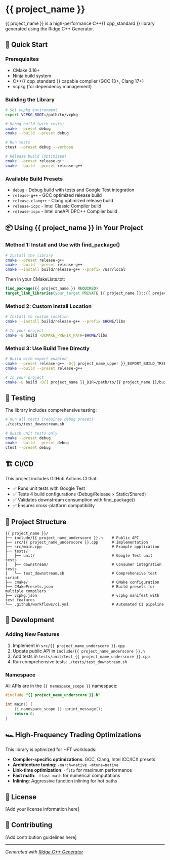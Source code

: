 # {{ project_name }}

{{ project_name }} is a high-performance C++{{ cpp_standard }} library generated using the Ridge C++ Generator.

## 🚀 Quick Start

### Prerequisites

- CMake 3.16+
- Ninja build system  
- C++{{ cpp_standard }} capable compiler (GCC 13+, Clang 17+)
- vcpkg (for dependency management)

### Building the Library

```bash
# Set vcpkg environment
export VCPKG_ROOT=/path/to/vcpkg

# Debug build (with tests)
cmake --preset debug
cmake --build --preset debug

# Run tests
ctest --preset debug --verbose

# Release build (optimized)
cmake --preset release-g++
cmake --build --preset release-g++
```

### Available Build Presets

- `debug` - Debug build with tests and Google Test integration
- `release-g++` - GCC optimized release build
- `release-clang++` - Clang optimized release build  
- `release-icpc` - Intel Classic Compiler build
- `release-icpx` - Intel oneAPI DPC++ Compiler build

## 📦 Using {{ project_name }} in Your Project

### Method 1: Install and Use with find_package()

```bash
# Install the library
cmake --preset release-g++
cmake --build --preset release-g++
cmake --install build/release-g++ --prefix /usr/local
```

Then in your CMakeLists.txt:
```cmake
find_package({{ project_name }} REQUIRED)
target_link_libraries(your_target PRIVATE {{ project_name }}::{{ project_name }})
```

### Method 2: Custom Install Location

```bash
# Install to custom location
cmake --install build/release-g++ --prefix $HOME/libs

# In your project
cmake -B build -DCMAKE_PREFIX_PATH=$HOME/libs
```

### Method 3: Use Build Tree Directly

```bash
# Build with export enabled
cmake --preset release-g++ -D{{ project_name_upper }}_EXPORT_BUILD_TREE=ON
cmake --build --preset release-g++

# In your project
cmake -B build -D{{ project_name }}_DIR=/path/to/{{ project_name }}/build/release-g++
```

## 🧪 Testing

The library includes comprehensive testing:

```bash
# Run all tests (requires debug preset)
./tests/test_downstream.sh

# Quick unit tests only
cmake --preset debug
cmake --build --preset debug
ctest --preset debug
```

## 🏗️ CI/CD

This project includes GitHub Actions CI that:
- ✅ Runs unit tests with Google Test
- ✅ Tests 4 build configurations (Debug/Release × Static/Shared)
- ✅ Validates downstream consumption with find_package()
- ✅ Ensures cross-platform compatibility

## 📁 Project Structure

```
{{ project_name }}/
├── include/{{ project_name_underscore }}.h    # Public API
├── src/{{ project_name_underscore }}.cpp      # Implementation
├── src/main.cpp                               # Example application
├── tests/
│   ├── unit/                                  # Google Test unit tests
│   ├── downstream/                            # Consumer integration tests
│   └── test_downstream.sh                     # Comprehensive test script
├── cmake/                                     # CMake configuration
├── CMakePresets.json                          # Build presets for multiple compilers
├── vcpkg.json                                 # vcpkg manifest with test features
└── .github/workflows/ci.yml                   # Automated CI pipeline
```

## 🔧 Development

### Adding New Features

1. Implement in `src/{{ project_name_underscore }}.cpp`
2. Update public API in `include/{{ project_name_underscore }}.h`
3. Add tests in `tests/unit/test_{{ project_name_underscore }}.cpp`
4. Run comprehensive tests: `./tests/test_downstream.sh`

### Namespace

All APIs are in the `{{ namespace_scope }}` namespace:

```cpp
#include "{{ project_name_underscore }}.h"

int main() {
    {{ namespace_scope }}::print_message();
    return 0;
}
```

## 🏎️ High-Frequency Trading Optimizations

This library is optimized for HFT workloads:
- **Compiler-specific optimizations**: GCC, Clang, Intel ICC/ICX presets
- **Architecture tuning**: `-march=native -mtune=native`
- **Link-time optimization**: `-flto` for maximum performance
- **Fast math**: `-ffast-math` for numerical computations
- **Inlining**: Aggressive function inlining for hot paths

## 📝 License

[Add your license information here]

## 🤝 Contributing

[Add contribution guidelines here]

---
*Generated with [Ridge C++ Generator](https://github.com/ridgetradinggroup/ridge-cpp-generator)*
